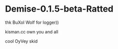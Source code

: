 # Demise-0.1.5-beta-Ratted
thk BuXoI Wolf for logger)) 

kisman.cc own you and all

cool OyVey skid
